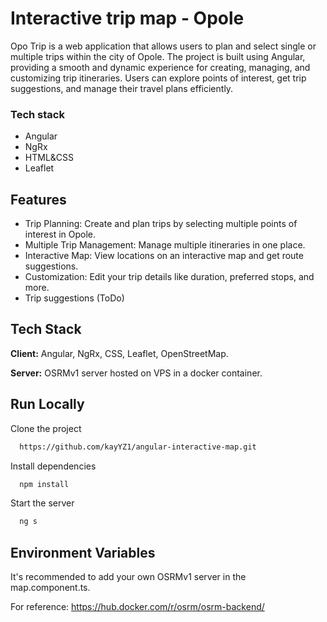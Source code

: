 
# Interactive trip map - Opole

Opo Trip is a web application that allows users to plan and select single or multiple trips within the city of Opole. The project is built using Angular, providing a smooth and dynamic experience for creating, managing, and customizing trip itineraries. Users can explore points of interest, get trip suggestions, and manage their travel plans efficiently.

### Tech stack
- Angular
- NgRx
- HTML&CSS
- Leaflet







## Features

- Trip Planning: Create and plan trips by selecting multiple points of interest in Opole.
- Multiple Trip Management: Manage multiple itineraries in one place.
- Interactive Map: View locations on an interactive map and get route suggestions.
- Customization: Edit your trip details like duration, preferred stops, and more.
- Trip suggestions (ToDo)

## Tech Stack

**Client:** Angular, NgRx, CSS, Leaflet, OpenStreetMap.

**Server:** OSRMv1 server hosted on VPS in a docker container.


## Run Locally

Clone the project

```bash
  https://github.com/kayYZ1/angular-interactive-map.git
```

Install dependencies

```bash
  npm install
```

Start the server

```bash
  ng s
```


## Environment Variables

It's recommended to add your own OSRMv1 server in the map.component.ts.

For reference: https://hub.docker.com/r/osrm/osrm-backend/

